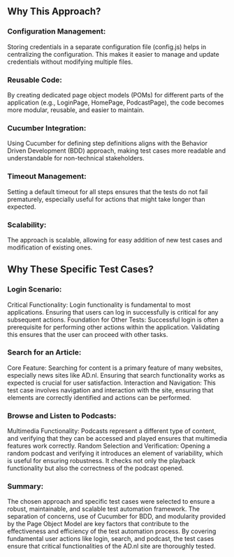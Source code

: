 ## Why This Approach?

### Configuration Management: 
Storing credentials in a separate configuration file (config.js) helps in centralizing the configuration. This makes it easier to manage and update credentials without modifying multiple files.
### Reusable Code: 
By creating dedicated page object models (POMs) for different parts of the application (e.g., LoginPage, HomePage, PodcastPage), the code becomes more modular, reusable, and easier to maintain.
### Cucumber Integration: 
Using Cucumber for defining step definitions aligns with the Behavior Driven Development (BDD) approach, making test cases more readable and understandable for non-technical stakeholders.
### Timeout Management: 
Setting a default timeout for all steps ensures that the tests do not fail prematurely, especially useful for actions that might take longer than expected.
### Scalability: 
The approach is scalable, allowing for easy addition of new test cases and modification of existing ones.

## Why These Specific Test Cases?

### Login Scenario:
Critical Functionality: Login functionality is fundamental to most applications. Ensuring that users can log in successfully is critical for any subsequent actions.
Foundation for Other Tests: Successful login is often a prerequisite for performing other actions within the application. Validating this ensures that the user can proceed with other tasks.

### Search for an Article:
Core Feature: Searching for content is a primary feature of many websites, especially news sites like AD.nl. Ensuring that search functionality works as expected is crucial for user satisfaction.
Interaction and Navigation: This test case involves navigation and interaction with the site, ensuring that elements are correctly identified and actions can be performed.

### Browse and Listen to Podcasts:
Multimedia Functionality: Podcasts represent a different type of content, and verifying that they can be accessed and played ensures that multimedia features work correctly.
Random Selection and Verification: Opening a random podcast and verifying it introduces an element of variability, which is useful for ensuring robustness. It checks not only the playback functionality but also the correctness of the podcast opened.

### Summary:
The chosen approach and specific test cases were selected to ensure a robust, maintainable, and scalable test automation framework. The separation of concerns, use of Cucumber for BDD, and modularity provided by the Page Object Model are key factors that contribute to the effectiveness and efficiency of the test automation process. By covering fundamental user actions like login, search, and podcast, the test cases ensure that critical functionalities of the AD.nl site are thoroughly tested.

